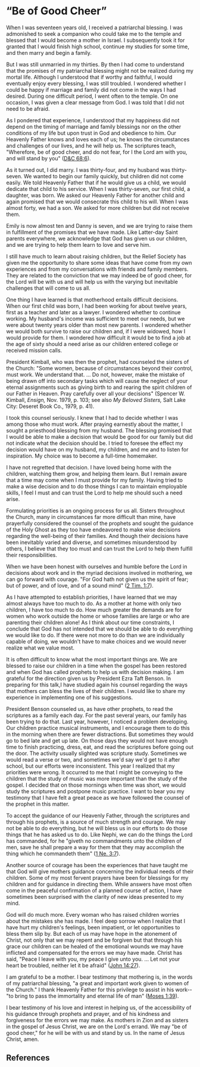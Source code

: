 # “Be of Good Cheer”

When I was seventeen years old, I received a patriarchal blessing. I was
admonished to seek a companion who could take me to the temple and blessed
that I would become a mother in Israel. I subsequently took it for granted
that I would finish high school, continue my studies for some time, and then
marry and begin a family.

But I was still unmarried in my thirties. By then I had come to understand
that the promises of my patriarchal blessing might not be realized during my
mortal life. Although I understood that if worthy and faithful, I would
eventually enjoy every blessing, I was still troubled. I wondered whether I
could be happy if marriage and family did not come in the ways I had desired.
During one difficult period, I went often to the temple. On one occasion, I
was given a clear message from God. I was told that I did not need to be
afraid.

As I pondered that experience, I understood that my happiness did not depend
on the timing of marriage and family blessings nor on the other conditions of
my life but upon trust in God and obedience to him. Our Heavenly Father knows
and loves each of us; he knows the circumstances and challenges of our lives,
and he will help us. The scriptures teach, "Wherefore, be of good cheer, and
do not fear, for I the Lord am with you, and will stand by you" ([D&amp;C
68:6](/scriptures/dc-testament/dc/68.6?lang=eng#5)).

As it turned out, I did marry. I was thirty-four, and my husband was thirty-
seven. We wanted to begin our family quickly, but children did not come
easily. We told Heavenly Father that if he would give us a child, we would
dedicate that child to his service. When I was thirty-seven, our first child,
a daughter, was born. We asked our Heavenly Father for another child and again
promised that we would consecrate this child to his will. When I was almost
forty, we had a son. We asked for more children but did not receive them.

Emily is now almost ten and Danny is seven, and we are trying to raise them in
fulfillment of the promises that we have made. Like Latter-day Saint parents
everywhere, we acknowledge that God has given us our children, and we are
trying to help them learn to love and serve him.

I still have much to learn about raising children, but the Relief Society has
given me the opportunity to share some ideas that have come from my own
experiences and from my conversations with friends and family members. They
are related to the conviction that we may indeed be of good cheer, for the
Lord will be with us and will help us with the varying but inevitable
challenges that will come to us all.

One thing I have learned is that motherhood entails difficult decisions. When
our first child was born, I had been working for about twelve years, first as
a teacher and later as a lawyer. I wondered whether to continue working. My
husband's income was sufficient to meet our needs, but we were about twenty
years older than most new parents. I wondered whether we would both survive to
raise our children and, if I were widowed, how I would provide for them. I
wondered how difficult it would be to find a job at the age of sixty should a
need arise as our children entered college or received mission calls.

President Kimball, who was then the prophet, had counseled the sisters of the
Church: "Some women, because of circumstances beyond their control, must work.
We understand that. ... Do not, however, make the mistake of being drawn off
into secondary tasks which will cause the neglect of your eternal assignments
such as giving birth to and rearing the spirit children of our Father in
Heaven. Pray carefully over all your decisions" (Spencer W. Kimball, _Ensign,_
Nov. 1979, p. 103; see also _My Beloved Sisters,_ Salt Lake City: Deseret Book
Co., 1979, p. 41).

I took this counsel seriously. I knew that I had to decide whether I was among
those who must work. After praying earnestly about the matter, I sought a
priesthood blessing from my husband. The blessing promised that I would be
able to make a decision that would be good for our family but did not indicate
what the decision should be. I tried to foresee the effect my decision would
have on my husband, my children, and me and to listen for inspiration. My
choice was to become a full-time homemaker.

I have not regretted that decision. I have loved being home with the children,
watching them grow, and helping them learn. But I remain aware that a time may
come when I must provide for my family. Having tried to make a wise decision
and to do those things I can to maintain employable skills, I feel I must and
can trust the Lord to help me should such a need arise.

Formulating priorities is an ongoing process for us all. Sisters throughout
the Church, many in circumstances far more difficult than mine, have
prayerfully considered the counsel of the prophets and sought the guidance of
the Holy Ghost as they too have endeavored to make wise decisions regarding
the well-being of their families. And though their decisions have been
inevitably varied and diverse, and sometimes misunderstood by others, I
believe that they too must and can trust the Lord to help them fulfill their
responsibilities.

When we have been honest with ourselves and humble before the Lord in
decisions about work and in the myriad decisions involved in mothering, we can
go forward with courage. "For God hath not given us the spirit of fear; but of
power, and of love, and of a sound mind" ([2 Tim.
1:7](/scriptures/nt/2-tim/1.7?lang=eng#6)).

As I have attempted to establish priorities, I have learned that we may almost
always have too much to do. As a mother at home with only two children, I have
too much to do. How much greater the demands are for women who work outside
the home or whose families are large or who are parenting their children
alone! As I think about our time constraints, I conclude that God has not
intended that we should be able to do everything we would like to do. If there
were not more to do than we are individually capable of doing, we wouldn't
have to make choices and we would never realize what we value most.

It is often difficult to know what the most important things are. We are
blessed to raise our children in a time when the gospel has been restored and
when God has called prophets to help us with decision making. I am grateful
for the direction given us by President Ezra Taft Benson. In preparing for
this talk,I have studied again his counsel regarding the ways that mothers can
bless the lives of their children. I would like to share my experience in
implementing one of his suggestions.

President Benson counseled us, as have other prophets, to read the scriptures
as a family each day. For the past several years, our family has been trying
to do that. Last year, however, I noticed a problem developing. Our children
practice musical instruments, and I encourage them to do this in the morning
when there are fewer distractions. But sometimes they would go to bed late and
get up late. On those days they would not have enough time to finish
practicing, dress, eat, and read the scriptures before going out the door. The
activity usually slighted was scripture study. Sometimes we would read a verse
or two, and sometimes we'd say we'd get to it after school, but our efforts
were inconsistent. This year I realized that my priorities were wrong. It
occurred to me that I might be conveying to the children that the study of
music was more important than the study of the gospel. I decided that on those
mornings when time was short, we would study the scriptures and postpone music
practice. I want to bear you my testimony that I have felt a great peace as we
have followed the counsel of the prophet in this matter.

To accept the guidance of our Heavenly Father, through the scriptures and
through his prophets, is a source of much strength and courage. We may not be
able to do everything, but he will bless us in our efforts to do those things
that he has asked us to do. Like Nephi, we can do the things the Lord has
commanded, for he "giveth no commandments unto the children of men, save he
shall prepare a way for them that they may accomplish the thing which he
commandeth them" ([1 Ne. 3:7](/scriptures/bofm/1-ne/3.7?lang=eng#6)).

Another source of courage has been the experiences that have taught me that
God will give mothers guidance concerning the individual needs of their
children. Some of my most fervent prayers have been for blessings for my
children and for guidance in directing them. While answers have most often
come in the peaceful confirmation of a planned course of action, I have
sometimes been surprised with the clarity of new ideas presented to my mind.

God will do much more. Every woman who has raised children worries about the
mistakes she has made. I feel deep sorrow when I realize that I have hurt my
children's feelings, been impatient, or let opportunities to bless them slip
by. But each of us may have hope in the atonement of Christ, not only that we
may repent and be forgiven but that through his grace our children can be
healed of the emotional wounds we may have inflicted and compensated for the
errors we may have made. Christ has said, "Peace I leave with you, my peace I
give unto you. ... Let not your heart be troubled, neither let it be afraid"
([John 14:27](/scriptures/nt/john/14.27?lang=eng#26)).

I am grateful to be a mother. I bear testimony that mothering is, in the words
of my patriarchal blessing, "a great and important work given to women of the
Church." I thank Heavenly Father for this privilege to assist in his work--"to
bring to pass the immortality and eternal life of man" ([Moses
1:39](/scriptures/pgp/moses/1.39?lang=eng#38)).

I bear testimony of his love and interest in helping us, of the accessibility
of his guidance through prophets and prayer, and of his kindness and
forgiveness for the errors we may make. As mothers in Zion and as sisters in
the gospel of Jesus Christ, we are on the Lord's errand. We may "be of good
cheer," for he will be with us and stand by us. In the name of Jesus Christ,
amen.

## References

